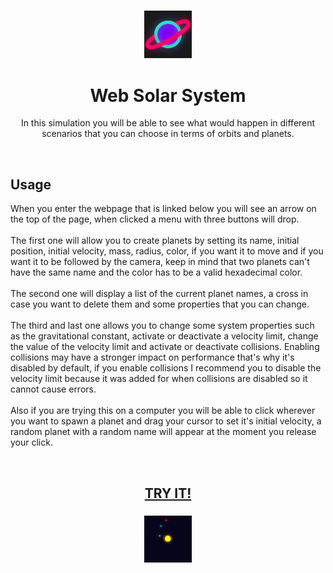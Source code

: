<h3 align="center"><img src='https://github.com/JayexDesigns/web-solar-system/blob/main/img/favicon.png' width='15%'></h3>
<h1 align="center">Web Solar System</h1>
<p align="center">In this simulation you will be able to see what would happen in different scenarios that you can choose in terms of orbits and planets.</p>
<br/>
<h2>Usage</h2>
<p>When you enter the webpage that is linked below you will see an arrow on the top of the page, when clicked a menu with three buttons will drop.
<br/><br/>
The first one will allow you to create planets by setting its name, initial position, initial velocity, mass, radius, color, if you want it to move and if you want it to be followed by the camera, keep in mind that two planets can't have the same name and the color has to be a valid hexadecimal color.
<br/><br/>
The second one will display a list of the current planet names, a cross in case you want to delete them and some properties that you can change.
<br/><br/>
The third and last one allows you to change some system properties such as the gravitational constant, activate or deactivate a velocity limit, change the value of the velocity limit and activate or deactivate collisions. Enabling collisions may have a stronger impact on performance that's why it's disabled by default, if you enable collisions I recommend you to disable the velocity limit because it was added for when collisions are disabled so it cannot cause errors.
<br/><br/>
Also if you are trying this on a computer you will be able to click wherever you want to spawn a planet and drag your cursor to set it's initial velocity, a random planet with a random name will appear at the moment you release your click.</p>
<br/>
<h2 align="center"><a href="https://jayexdesigns.github.io/web-solar-system/">TRY IT!</a></h2>
<h3 align="center"><img src='https://raw.githubusercontent.com/JayexDesigns/web-solar-system/main/preview.png' width='15%'></h3>
